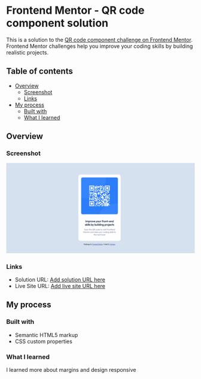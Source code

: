 # Frontend Mentor - QR code component solution

This is a solution to the [QR code component challenge on Frontend Mentor](https://www.frontendmentor.io/challenges/qr-code-component-iux_sIO_H). Frontend Mentor challenges help you improve your coding skills by building realistic projects. 

## Table of contents

- [Overview](#overview)
  - [Screenshot](#screenshot)
  - [Links](#links)
- [My process](#my-process)
  - [Built with](#built-with)
  - [What I learned](#what-I-learned)

## Overview

### Screenshot

![Design preview for the QR code component coding challenge](Previa.png)


### Links

- Solution URL: [Add solution URL here](https://your-solution-url.com)
- Live Site URL: [Add live site URL here](https://qr-code-component-9ph.pages.dev/)

## My process

### Built with

- Semantic HTML5 markup
- CSS custom properties

### What I learned

I learned more about margins and design responsive
